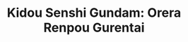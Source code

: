 --- 
title: "Kidou Senshi Gundam: Orera Renpou Gurentai"
publishdate: "2019-5-18T16:48:46+02:00"
src: "https://365manga.net/manga/kidou-senshi-gundam-orera-renpou-gurentai"
image: "https://data.365manga.net/images/thumbnails/19287-kidou-senshi-gundam-orera-renpou-gurentai.jpg"
description: "During the One Year War between the Earth Federation and the Principality of Zeon, an aggressor team known as the Nemesis Team is established in the Earth Federation Army."
---